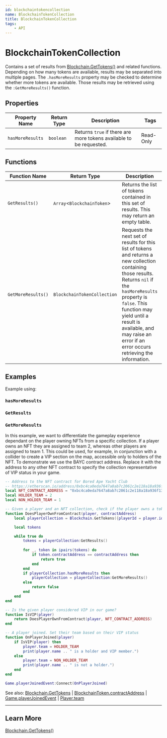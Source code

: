 ```yaml
---
id: blockchaintokencollection
name: BlockchainTokenCollection
title: BlockchainTokenCollection
tags:
    - API
---
```


# BlockchainTokenCollection

Contains a set of results from [Blockchain.GetTokens()](blockchain.md) and related functions. Depending on how many tokens are available, results may be separated into multiple pages. The `.hasMoreResults` property may be checked to determine whether more tokens are available. Those results may be retrieved using the `:GetMoreResults()` function.

## Properties

| Property Name | Return Type | Description | Tags |
| -------- | ----------- | ----------- | ---- |
| `hasMoreResults` | `boolean` | Returns `true` if there are more tokens available to be requested. | Read-Only |

## Functions

| Function Name | Return Type | Description | Tags |
| -------- | ----------- | ----------- | ---- |
| `GetResults()` | `Array`<`BlockchainToken`> | Returns the list of tokens contained in this set of results. This may return an empty table. | None |
| `GetMoreResults()` | `BlockchainTokenCollection` | Requests the next set of results for this list of tokens and returns a new collection containing those results. Returns `nil` if the `hasMoreResults` property is `false`. This function may yield until a result is available, and may raise an error if an error occurs retrieving the information. | None |

## Examples

Example using:

### `hasMoreResults`

### `GetResults`

### `GetMoreResults`

In this example, we want to differentiate the gameplay experience dependant on the player owning NFTs from a specific collection. If a player owns an NFT they are assigned to team 2, whereas other players are assigned to team 1. This could be used, for example, in conjunction with a collider to create a VIP section on the map, accessible only to holders of the NFT. To demonstrate we use the BAYC contract address. Replace it with the address to any other NFT contract to specify the collection representative of VIP status in your game.

```lua
-- Address to the NFT contract for Bored Ape Yacht Club
-- https://etherscan.io/address/0xbc4ca0eda7647a8ab7c2061c2e118a18a936f13d
local NFT_CONTRACT_ADDRESS = "0xbc4ca0eda7647a8ab7c2061c2e118a18a936f13d"
local HOLDER_TEAM = 2
local NON_HOLDER_TEAM = 1

-- Given a player and an NFT collection, check if the player owns a token
function DoesPlayerOwnFromContract(player, contractAddress)
    local playerCollection = Blockchain.GetTokens({playerId = player.id})

    local tokens

    while true do
        tokens = playerCollection:GetResults()
        
        for _, token in ipairs(tokens) do
            if token.contractAddress == contractAddress then
                return true
            end
        end
        if playerCollection.hasMoreResults then
            playerCollection = playerCollection:GetMoreResults()
        else
            return false
        end
    end
end

-- Is the given player considered VIP in our game?
function IsVIP(player)
    return DoesPlayerOwnFromContract(player, NFT_CONTRACT_ADDRESS)
end

-- A player joined. Set their team based on their VIP status
function OnPlayerJoined(player)
    if IsVIP(player) then
        player.team = HOLDER_TEAM
        print(player.name .. " is a holder and VIP member.")
    else
        player.team = NON_HOLDER_TEAM
        print(player.name .. " is not a holder.")
    end
end

Game.playerJoinedEvent:Connect(OnPlayerJoined)
```

See also: [Blockchain.GetTokens](blockchain.md) | [BlockchainToken.contractAddress](blockchaintoken.md) | [Game.playerJoinedEvent](game.md) | [Player.team](player.md)

---

## Learn More

[Blockchain.GetTokens()](blockchain.md)
